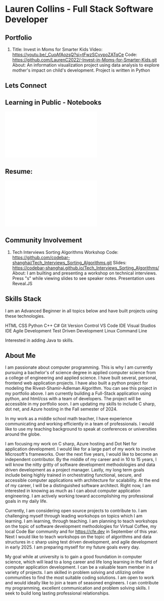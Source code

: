 # Lauren Collins - Full Stack Software Developer 

## Portfolio 

1. Title: Invest in Moms for Smarter Kids
    Video: https://youtu.be/_CuoAfAozsQ?si=tFwzSCvvpoZATqCe
    Code: https://github.com/LaurenC2022/-Invest-in-Moms-for-Smarter-Kids.git
    About: An information visualization project using data analysis to explore mother's impact on child's development. Project is written in Python

## Lets Connect 

## Learning in Public - Notebooks 

![Learning in Public Notebook](./learnings/learning-in-public.md)

## Resume: 

![Resume](./images/fullstack-ASP-dot-NET-developer-resume-lauren-collins-2.pdf)

## Community Involvement

1. Tech Interviews Sorting Algorithms Workshop 
    Code: https://github.com/codebar-shanghai/Tech_Interviews_Sorting_Algorithms.git
    Slides: https://codebar-shanghai.github.io/Tech_Interviews_Sorting_Algorithms/
    About: I am builting and presenting a workshop on technical interviews. Press "s" while viewing slides to see speaker notes. Presentation uses Reveal.JS 

## Skills Stack

I am an Advanced Beginner in all topics below and have built projects using these technologies.

HTML
CSS
Python
C++
C#
Git Version Control
VS Code IDE
Visual Studios IDE
Agile Development
Test Driven Development
Linux Command Line

Interested in adding Java to skills. 

## About Me 

I am passionate about computer programming. This is why I am currently pursuing a bachelor's of science degree in applied computer science from a college of engineering and applied science. I have built several, personal, frontend web application projects. I have also built a python project for modeling the Rivest-Shamir-Adleman Algorithm. You can see this project in my portfolio above. I am currently building a Full-Stack application using python, and html/css with a team of developers. The project will be accessible in my portfolio soon. I am updating my skills to include C sharp, dot net, and Azure hosting in the Fall semester of 2024.

In my work as a middle school math teacher, I have experience communicating and working efficiently in a team of professionals. I would like to use my teaching background to speak at conferences or universities around the globe.

I am focusing my work on C sharp, Azure hosting and Dot Net for application development. I would like for a large part of my work to involve Microsoft's frameworks. Over the next five years, I would like to become an independent contributor. By the middle of my career and in 10 to 15 years, I will know the nitty gritty of software development methodologies and data driven development as a project manager. Lastly, my long term goals include being highly trained in orchestrating functional, secure, and accessible computer applications with architecture for scalability. At the end of my career, I will be a distinguished software architect. Right now, I am interested in knowing as much as I can about computer application engineering. I am actively working toward accomplishing my professional goals in my daily life.

Currently, I am considering open source projects to contribute to. I am challenging myself through leading workshops on topics which I am learning. I am learning, through teaching. I am planning to teach workshops on the topic of software development methodologies for Virtual Coffee, my local Code Bar community and for https://cfe.dev in September of this year. Next I would like to teach workshops on the topic of algorithms and data structures in c sharp using test driven development, and agile development in early 2025. I am preparing myself for my future goals every day.

My goal while at university is to gain a good foundation in computer science, which will lead to a long career and life long learning in the field of computer application development. I can be a valuable team member in a variety of projects. I am skilled in problem solving and utilizing online communities to find the most suitable coding solutions. I am open to work and would ideally like to join a team of seasoned engineers. I can contribute my programming, excellent communication and problem solving skills. I seek to build long lasting professional relationships.
